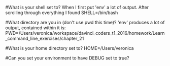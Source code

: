 
#What is your shell set to?
When I first put 'env' a lot of output. After scrolling through everything I found
  SHELL=/bin/bash
  
#What directory are you in (don't use pwd this time)?
'env' produces a lot of output, contained within it is:
  PWD=/Users/veronica/workspace/davinci_coders_t1_2016/homework/Learn_command_line_exercises/chapter_21
  
#What is your home directory set to?
  HOME=/Users/veronica

#Can you set your environment to have DEBUG set to true?
  
